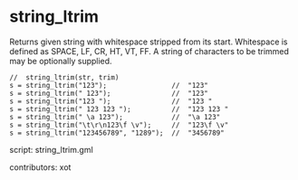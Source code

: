 string_ltrim
============

Returns given string with whitespace stripped from its start.
Whitespace is defined as SPACE, LF, CR, HT, VT, FF. A string
of characters to be trimmed may be optionally supplied.

    //  string_ltrim(str, trim)
    s = string_ltrim("123");                //  "123"
    s = string_ltrim(" 123");               //  "123"
    s = string_ltrim("123 ");               //  "123 "
    s = string_ltrim(" 123 123 ");          //  "123 123 "
    s = string_ltrim(" \a 123");            //  "\a 123"
    s = string_ltrim("\t\r\n123\f \v");     //  "123\f \v"
    s = string_ltrim("123456789", "1289");  //  "3456789"

script: string_ltrim.gml

contributors: xot
